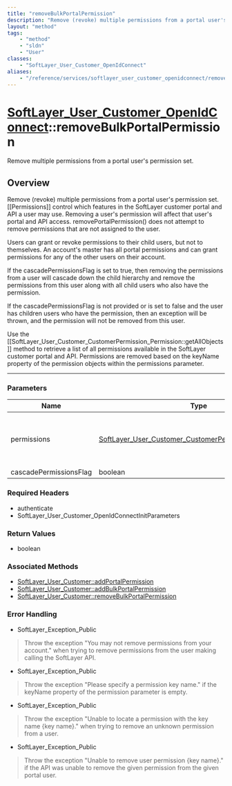 ```yaml
---
title: "removeBulkPortalPermission"
description: "Remove (revoke) multiple permissions from a portal user's permission set. [[Permissions]] control which features in the... "
layout: "method"
tags:
    - "method"
    - "sldn"
    - "User"
classes:
    - "SoftLayer_User_Customer_OpenIdConnect"
aliases:
    - "/reference/services/softlayer_user_customer_openidconnect/removeBulkPortalPermission"
---
```

# [SoftLayer_User_Customer_OpenIdConnect](/reference/services/SoftLayer_User_Customer_OpenIdConnect)::removeBulkPortalPermission

Remove multiple permissions from a portal user's permission set.


## Overview 
Remove (revoke) multiple permissions from a portal user's permission set. [[Permissions]] control which features in the SoftLayer customer portal and API a user may use. Removing a user's permission will affect that user's portal and API access. removePortalPermission() does not attempt to remove permissions that are not assigned to the user. 

Users can grant or revoke permissions to their child users, but not to themselves. An account's master has all portal permissions and can grant permissions for any of the other users on their account. 

If the cascadePermissionsFlag is set to true, then removing the permissions from a user will cascade down the child hierarchy and remove the permissions from this user along with all child users who also have the permission. 

If the cascadePermissionsFlag is not provided or is set to false and the user has children users who have the permission, then an exception will be thrown, and the permission will not be removed from this user. 

Use the [[SoftLayer_User_Customer_CustomerPermission_Permission::getAllObjects]] method to retrieve a list of all permissions available in the SoftLayer customer portal and API. Permissions are removed based on the keyName property of the permission objects within the permissions parameter. 

-----

### Parameters 
|Name | Type | Description |
| --- | --- | --- |
|permissions| <a href='/reference/datatypes/SoftLayer_User_Customer_CustomerPermission_Permission'>SoftLayer_User_Customer_CustomerPermission_Permission[] </a>| A collection of permissions to remove from this user.|
|cascadePermissionsFlag| boolean| |


### Required Headers
* authenticate
* SoftLayer_User_Customer_OpenIdConnectInitParameters


### Return Values
* boolean


### Associated Methods

*  [SoftLayer_User_Customer::addPortalPermission](/reference/services/SoftLayer_User_Customer/addPortalPermission )
*  [SoftLayer_User_Customer::addBulkPortalPermission](/reference/services/SoftLayer_User_Customer/addBulkPortalPermission )
*  [SoftLayer_User_Customer::removeBulkPortalPermission](/reference/services/SoftLayer_User_Customer/removeBulkPortalPermission )



### Error Handling

* SoftLayer_Exception_Public 

> Throw the exception "You may not remove permissions from your account." when trying to remove permissions from the user making calling the SoftLayer API. 

* SoftLayer_Exception_Public 

> Throw the exception "Please specify a permission key name." if the keyName property of the permission parameter is empty. 

* SoftLayer_Exception_Public 

> Throw the exception "Unable to locate a permission with the key name {key name}." when trying to remove an unknown permission from a user. 

* SoftLayer_Exception_Public 

> Throw the exception "Unable to remove user permission {key name}." if the API was unable to remove the given permission from the given portal user. 



